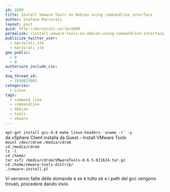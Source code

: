 ```yaml
---
id: 1880
title: Install Vmware Tools on Debian using commandline interface
author: Stefano Marzorati
layout: post
guid: http://marzorati.co/?p=1880
permalink: /install-vmware-tools-on-debian-using-commandline-interface/
publicize_twitter_user:
  - marzorati_ste
  - marzorati_ste
geo_public:
  - 0
  - 0
authorsure_include_css:
  - 
dsq_thread_id:
  - 1938833001
categories:
  - Linux
tags:
  - command line
  - commandline
  - debian
  - tools
  - vmware
---
```

``apt-get install gcc-4.4 make linux-headers-`uname -r` -y``  
da vSphere Client installa da Guest &#8211; Install VMware Tools  
`mount /dev/cdrom /media/cdrom`  
`cd /media/cdrom`  
`ls -l`  
`cd /home/`  
`tar xvfz /media/cdrom/VMwareTools-8.6.5-621624.tar.gz`  
`cd /home/vmware-tools-distrib/`  
`./vmware-install.pl`

Vi verranno fatte delle domande e se è tutto ok e i path del gcc vengono trovati, procedere dando invio.